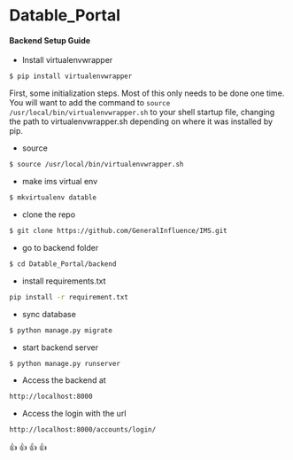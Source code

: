 # Datable_Portal

#### Backend Setup Guide
* Install virtualenvwrapper
```sh
$ pip install virtualenvwrapper
```
First, some initialization steps. Most of this only needs to be done one time. 
You will want to add the command to `source /usr/local/bin/virtualenvwrapper.sh` 
to your shell startup file, changing the path to virtualenvwrapper.sh 
depending on where it was installed by pip.

* source 
```sh 
$ source /usr/local/bin/virtualenvwrapper.sh
```

* make ims virtual env
```sh
$ mkvirtualenv datable
```

* clone the repo
```sh
$ git clone https://github.com/GeneralInfluence/IMS.git
```
* go to backend folder
```sh
$ cd Datable_Portal/backend
```
* install requirements.txt
```sh
pip install -r requirement.txt
```
* sync database 
```sh
$ python manage.py migrate
```

* start backend server
```sh
$ python manage.py runserver
```



* Access the backend at 
```sh
http://localhost:8000
```


* Access the login with the url
```sh 
http://localhost:8000/accounts/login/
```

:+1: :+1: :+1: :+1:
